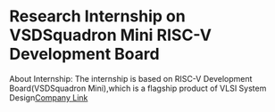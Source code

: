 
# Research Internship on VSDSquadron Mini RISC-V Development Board
About Internship:
The internship is based on RISC-V Development Board(VSDSquadron Mini),which is a flagship product of VLSI System Design[Company Link](https://www.vlsisystemdesign.com/)
